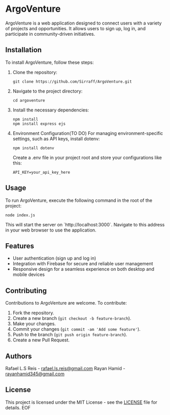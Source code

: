 # ArgoVenture

ArgoVenture is a web application designed to connect users with a variety of projects and opportunities. It allows users to sign up, log in, and participate in community-driven initiatives.


## Installation

To install ArgoVenture, follow these steps:

1. Clone the repository:
   ```
   git clone https://github.com/Sirraff/ArgoVenture.git
   ```
2. Navigate to the project directory:
   ```
   cd argoventure
   ```
3. Install the necessary dependencies:
   ```
   npm install
   npm install express ejs
   ```
4. Environment Configuration(TO DO)
   For managing environment-specific settings, such as API keys, install dotenv:
   ```
   npm install dotenv
   ```
   Create a .env file in your project root and store your configurations like this:
   ```
   API_KEY=your_api_key_here
   ```
   

## Usage

To run ArgoVenture, execute the following command in the root of the project:

```
node index.js
```

This will start the server on \`http://localhost:3000\`. Navigate to this address in your web browser to use the application.

## Features

- User authentication (sign up and log in)
- Integration with Firebase for secure and reliable user management
- Responsive design for a seamless experience on both desktop and mobile devices

## Contributing

Contributions to ArgoVenture are welcome. To contribute:

1. Fork the repository.
2. Create a new branch (```git checkout -b feature-branch```).
3. Make your changes.
4. Commit your changes (```git commit -am 'Add some feature'```).
5. Push to the branch (```git push origin feature-branch```).
6. Create a new Pull Request.

## Authors


Rafael L.S Reis - rafael.ls.reis@gmail.com
Rayan Hamid - rayanhamid345@gmail.com

## License

This project is licensed under the MIT License - see the [LICENSE](LICENSE) file for details.
EOF
